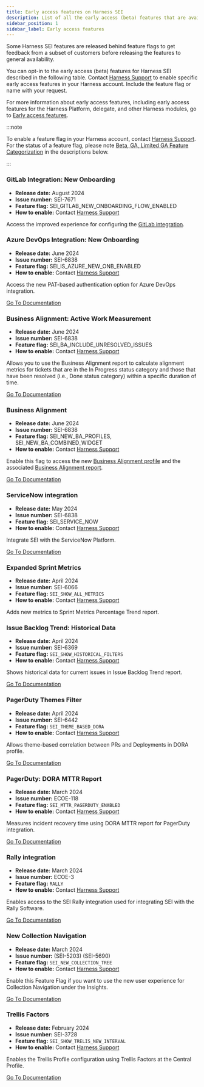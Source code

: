 ```yaml
---
title: Early access features on Harness SEI
description: List of all the early access (beta) features that are available on the Harness SEI Module.
sidebar_position: 1
sidebar_label: Early access features
---
```


Some Harness SEI features are released behind feature flags to get feedback from a subset of customers before releasing the features to general availability.

You can opt-in to the early access (beta) features for Harness SEI described in the following table. Contact [Harness Support](mailto:support@harness.io) to enable specific early access features in your Harness account. Include the feature flag or name with your request.

For more information about early access features, including early access features for the Harness Platform, delegate, and other Harness modules, go to [Early access features](/release-notes/early-access).

:::note

To enable a feature flag in your Harness account, contact [Harness Support](mailto:support@harness.io). For the status of a feature flag, please note [Beta, GA, Limited GA Feature Categorization](/docs/platform/get-started/release-status.md) in the descriptions below.

:::

### GitLab Integration: New Onboarding

* **Release date:** August 2024
* **Issue number:** SEI-7671
* **Feature flag:** SEI_GITLAB_NEW_ONBOARDING_FLOW_ENABLED
* **How to enable:** Contact [Harness Support](mailto:support@harness.io)

Access the improved experience for configuring the [GitLab integration](/docs/software-engineering-insights/sei-integrations/automated-integrations/sei-integration-gitlab).

### Azure DevOps Integration: New Onboarding

* **Release date:** June 2024
* **Issue number:** SEI-6838
* **Feature flag:** SEI_IS_AZURE_NEW_ONB_ENABLED
* **How to enable:** Contact [Harness Support](mailto:support@harness.io)

Access the new PAT-based authentication option for Azure DevOps integration.

[Go To Documentation](/docs/software-engineering-insights/sei-integrations/automated-integrations/sei-integration-azure-devops)

### Business Alignment: Active Work Measurement

* **Release date:** June 2024
* **Issue number:** SEI-6838
* **Feature flag:** SEI_BA_INCLUDE_UNRESOLVED_ISSUES
* **How to enable:** Contact [Harness Support](mailto:support@harness.io)

Allows you to use the Business Alignment report to calculate alignment metrics for tickets that are in the In Progress status category and those that have been resolved (i.e., Done status category) within a specific duration of time.

[Go To Documentation](/docs/software-engineering-insights/sei-metrics-and-reports/planning/sei-business-alignment-reports)

### Business Alignment

* **Release date:** June 2024
* **Issue number:** SEI-6838
* **Feature flag:** SEI_NEW_BA_PROFILES, SEI_NEW_BA_COMBINED_WIDGET
* **How to enable:** Contact [Harness Support](mailto:support@harness.io)

Enable this flag to access the new [Business Alignment profile](/docs/software-engineering-insights/sei-profiles/business-alignment-profile) and the associated [Business Alignment report](/docs/software-engineering-insights/sei-metrics-and-reports/planning/sei-business-alignment-reports).

[Go To Documentation](/docs/software-engineering-insights/sei-profiles/business-alignment-profile)

### ServiceNow integration

* **Release date:** May 2024
* **Issue number:** SEI-6838
* **Feature flag:** SEI_SERVICE_NOW
* **How to enable:** Contact [Harness Support](mailto:support@harness.io)

Integrate SEI with the ServiceNow Platform.

[Go To Documentation](/docs/software-engineering-insights/early-access/integrations/sei-integration-servicenow)

### Expanded Sprint Metrics

* **Release date:** April 2024
* **Issue number:** SEI-6066
* **Feature flag:** `SEI_SHOW_ALL_METRICS`
* **How to enable:** Contact [Harness Support](mailto:support@harness.io)

Adds new metrics to Sprint Metrics Percentage Trend report.

### Issue Backlog Trend: Historical Data

* **Release date:** April 2024
* **Issue number:** SEI-6369
* **Feature flag:** `SEI_SHOW_HISTORICAL_FILTERS`
* **How to enable:** Contact [Harness Support](mailto:support@harness.io)

Shows historical data for current issues in Issue Backlog Trend report.

[Go To Documentation](/docs/software-engineering-insights/early-access/metrics-reports/issue-backlog-trend-report)

### PagerDuty Themes Filter

* **Release date:** April 2024
* **Issue number:** SEI-6442
* **Feature flag:** `SEI_THEME_BASED_DORA`
* **How to enable:** Contact [Harness Support](mailto:support@harness.io)

Allows theme-based correlation between PRs and Deployments in DORA profile.

[Go To Documentation](/docs/software-engineering-insights/sei-profiles/workflow-profile#configure-the-dora-profile)

### PagerDuty: DORA MTTR Report

* **Release date:** March 2024
* **Issue number:** ECOE-118
* **Feature flag:** `SEI_MTTR_PAGERDUTY_ENABLED`
* **How to enable:** Contact [Harness Support](mailto:support@harness.io)

Measures incident recovery time using DORA MTTR report for PagerDuty integration.

[Go To Documentation](/docs/software-engineering-insights/early-access/metrics-reports/mttr-incident-recovery)

### Rally integration

* **Release date:** March 2024
* **Issue number:** ECOE-3
* **Feature flag:** `RALLY`
* **How to enable:** Contact [Harness Support](mailto:support@harness.io)

Enables access to the SEI Rally integration used for integrating SEI with the Rally Software.

[Go To Documentation](/docs/software-engineering-insights/early-access/integrations/sei-integration-rally)

### New Collection Navigation

* **Release date:** March 2024
* **Issue number:**  (SEI-5203) (SEI-5690)
* **Feature flag:** `SEI_NEW_COLLECTION_TREE`
* **How to enable:** Contact [Harness Support](mailto:support@harness.io)

Enable this Feature Flag if you want to use the new user experience for Collection Navigation under the Insights.

[Go To Documentation](/docs/software-engineering-insights/sei-projects-and-collections/manage-collections)

### Trellis Factors

* **Release date:** February 2024
* **Issue number:** SEI-3728
* **Feature flag:** `SEI_SHOW_TRELIS_NEW_INTERVAL`
* **How to enable:** Contact [Harness Support](mailto:support@harness.io)

Enables the Trellis Profile configuration using Trellis Factors at the Central Profile.

[Go To Documentation](/docs/software-engineering-insights/early-access/profiles/sei-trellis-factors)

